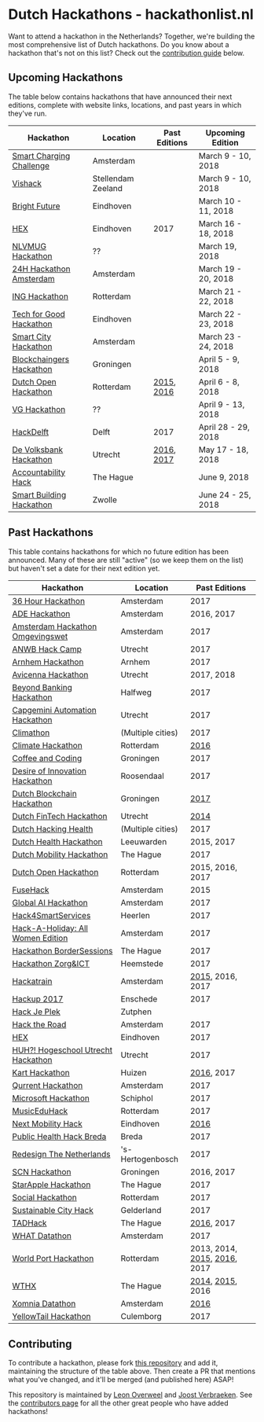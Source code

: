 # Dutch Hackathons - hackathonlist.nl

Want to attend a hackathon in the Netherlands? Together, we're building the most comprehensive list of Dutch hackathons. Do you know about a hackathon that's not on this list? Check out the [contribution guide](#contributing) below.

## Upcoming Hackathons

The table below contains hackathons that have announced their next editions, complete with website links, locations, and past years in which they've run.

| Hackathon | Location | Past Editions | Upcoming Edition |
|---|---|---|---|
| [Smart Charging Challenge](http://www.smartchargingchallenge.com/) | Amsterdam | | March 9 - 10, 2018 |
| [Vishack](https://www.farmhack.nl/activiteiten/vishack/) | Stellendam Zeeland | | March 9 - 10, 2018 |
| [Bright Future](http://brightfuture.hack.nl) | Eindhoven | | March 10 - 11, 2018 |
| [HEX](http://www.joinhex.com/) | Eindhoven | 2017 | March 16 - 18, 2018 |
| [NLVMUG Hackathon](https://www.nlvmug.com/hackathon-2018/) | ?? | | March 19, 2018 |
| [24H Hackathon Amsterdam](https://www.facebook.com/events/2379897668702869/) | Amsterdam | | March 19 - 20, 2018 |
| [ING Hackathon](https://www.ing-events.nl/hackathon2018) | Rotterdam | | March 21 - 22, 2018 |
| [Tech for Good Hackathon](https://mvonederland.nl/event/tech-good-hackathon-track-trace-de-keten) | Eindhoven | | March 22 - 23, 2018 |
| [Smart City Hackathon](http://www.smartcitychallenge.net/) | Amsterdam | | March 23 - 24, 2018 |
| [Blockchaingers Hackathon](https://blockchaingers.org/events/blockchaingers-hackathon) | Groningen | | April 5 - 9, 2018 |
| [Dutch Open Hackathon](https://dutchopenhackathon.com) | Rotterdam | [2015](https://dutchopenhackathon.com/winners-2015), [2016](https://dutchopenhackathon.com/winners-2016) | April 6 - 8, 2018 |
| [VG Hackathon](http://2018.vghackathon.nl/) | ?? | | April 9 - 13, 2018 |
| [HackDelft](https://hackdelft.nl) | Delft | 2017 | April 28 - 29, 2018 |
| [De Volksbank Hackathon](https://www.devolksbank.nl/werken-bij/hackathon-2018.html) | Utrecht | [2016](https://www.youtube.com/watch?v=KwbiAzzRt1s), [2017](https://www.devolksbank.nl/werken-bij/hackathon-2017-1.html) | May 17 - 18, 2018 |
| [Accountability Hack](https://accountabilityhack.nl/hackathon/) | The Hague | | June 9, 2018 |
| [Smart Building Hackathon](http://launchlab.nl/smart-building-hackathon-zwolle/?utm_medium=Referral&utm_source=Business+Talent+Network&utm_campaign=Business+Talent+Network) | Zwolle | | June 24 - 25, 2018 |

## Past Hackathons

This table contains hackathons for which no future edition has been announced. Many of these are still "active" (so we keep them on the list) but haven't set a date for their next edition yet.

| Hackathon | Location | Past Editions |
|---|---|---|
| [36 Hour Hackathon](https://www.eventbrite.com/e/36-hour-hackathon-help-shape-the-future-of-a-better-work-life-tickets-34693567394) | Amsterdam | 2017 |
| [ADE Hackathon](https://www.adehack.com/) | Amsterdam | 2016, 2017 |
| [Amsterdam Hackathon Omgevingswet](https://www.amsterdam.nl/wonen-leefomgeving/hackathon-0/) | Amsterdam | 2017 |
| [ANWB Hack Camp](https://www.utrechtinc.nl/anwb-hack-camp/) | Utrecht | 2017 |
| [Arnhem Hackathon](http://arnhemhackathon.nl/) | Arnhem | 2017 |
| [Avicenna Hackathon](https://www.avicennahackathon.nl/) | Utrecht | 2017, 2018 |
| [Beyond Banking Hackathon](https://beyondbanking.nl/hackathon) | Halfweg | 2017 |
| [Capgemini Automation Hackathon](https://www.eventbrite.nl/e/capgemini-automation-hackathon-powered-by-aruba-registration-34730356431) | Utrecht | 2017 |
| [Climathon](https://climathon.climate-kic.org/) | (Multiple cities) | 2017 |
| [Climate Hackathon](http://climatehackathon.nl/) | Rotterdam | [2016](https://web.archive.org/web/20161226141620/http://climatehackathon.nl/nl/home) |
| [Coffee and Coding](https://coffeeandcoding.nl/) | Groningen | 2017 |
| [Desire of Innovation Hackathon](https://www.eventbrite.nl/e/registratie-desire-of-innovation-hackathon-38475587518) | Roosendaal | 2017 |
| [Dutch Blockchain Hackathon](https://blockchainhackathon.eu/) | Groningen | [2017](https://medium.com/bitcoinevangelist/i-was-at-the-biggest-blockchain-hackathon-ever-and-this-is-what-i-learned-73acf55034f2) |
| [Dutch FinTech Hackathon](http://dutchfintechhackathon.nl/) | Utrecht | [2014](http://dutchfintechhackathon.nl/paygel-wint-eerste-dutch-fintech-hackathon/) |
| [Dutch Hacking Health](http://dutchhackinghealth.nl/) | (Multiple cities) | 2017 |
| [Dutch Health Hackathon](http://www.dhh2017.nl/) | Leeuwarden | 2015, 2017 |
| [Dutch Mobility Hackathon](https://www.utrechtinc.nl/en/dutchmobilityhackathon/) | The Hague | 2017 |
| [Dutch Open Hackathon](https://dutchopenhackathon.com) | Rotterdam | 2015, 2016, 2017 |
| [FuseHack](http://fusehack.com/) | Amsterdam | 2015 |
| [Global AI Hackathon](http://ai.hackathon.com/) | Amsterdam | 2017 |
| [Hack4SmartServices](http://hack4smartservices.com/) | Heerlen | 2017 | November 24 - 26, 2017 |
| [Hack-A-Holiday: All Women Edition](https://workingatbooking.com/event/hack-holiday-women-edition/) | Amsterdam | 2017 |
| [Hackathon BorderSessions](http://hack-the-planet.nl/bordersessions/) | The Hague | 2017 |
| [Hackathon Zorg&ICT](https://www.eventbrite.nl/e/tickets-hackathon-zorgict-zorg-op-afstand-33118425101) | Heemstede | 2017 |
| [Hackatrain](http://hackatrain.nl/) | Amsterdam | [2015](http://nieuws.ns.nl/winnaar-van-1e-hackatrain-ns-op-maat-app/), 2016, 2017 |
| [Hackup 2017](https://www.speakup.nl/hackathon) | Enschede | 2017 |
| [Hack Je Plek](https://hackday.mlh.io/Hackjeplek) | Zutphen | | November 13 - 14, 2017 | 
| [Hack the Road](http://events.bemyapp.com/events/view/netherlands/amsterdam/circuit-zandvoort/hack-the-road) | Amsterdam | 2017 |
| [HEX](http://hackeindhoven.nl) | Eindhoven | 2017 |
| [HUH?! Hogeschool Utrecht Hackathon](https://www.eventbrite.nl/e/tickets-huh-hogeschool-utrecht-hackathon-34025466085) | Utrecht | 2017 |
| [Kart Hackathon](https://www.eventbrite.nl/e/tickets-kart-hackathon-chicks-in-it-33389342422) | Huizen | [2016](https://vimeo.com/197173683), 2017 |
| [Qurrent Hackathon](https://hackathon.qurrent.nl) | Amsterdam | 2017 |
| [Microsoft Hackathon](external/microsoft-hackathon-2017.pdf) | Schiphol | 2017 | 
| [MusicEduHack](https://www.eventbrite.nl/e/tickets-musiceduhack-35072562980) | Rotterdam  | 2017 |
| [Next Mobility Hack](http://nextmobilityhack.nl/) | Eindhoven | [2016](http://nextmobilityhack.nl/1178/) |
| [Public Health Hack Breda](https://www.ggdwestbrabant.nl/nieuws/2017/11/Public-Health-Hack) | Breda | 2017 |
| [Redesign The Netherlands](http://challengemasters.nl/) | 's-Hertogenbosch | 2017 |
| [SCN Hackathon](https://hackathon.stichting-scn.nl/) | Groningen | 2016, 2017 |
| [StarApple Hackathon](https://www.starapple.nl/2017/09/27/starapple-hackathon-28-october-2017/) | The Hague | 2017 |
| [Social Hackathon](http://socialhackathon.nl) | Rotterdam | 2017 |
| [Sustainable City Hack](http://cityhack.studiowhy.nl/) | Gelderland | 2017 |
| [TADHack](https://tadhack.com/) | The Hague | [2016](http://tadhack.com/2016/), 2017 |
| [WHAT Datathon](http://what-conference.com/datathon/) | Amsterdam | 2017 |
| [World Port Hackathon](http://worldporthackathon.com/) | Rotterdam | 2013, 2014, [2015](http://www.worldporthackathon.com/2015/), [2016](http://www.worldporthackathon.com/2016/), 2017 |
| [WTHX](https://wthx.org/) | The Hague | [2014](https://wthx.org/#prevEditions), [2015](https://wthx.org/#prevEditions), 2016 |
| [Xomnia Datathon](http://datathon.xomnia.com/) | Amsterdam | [2016](https://web.archive.org/web/20161004233200/http://datathon.xomnia.com/) |
| [YellowTail Hackathon](https://www.eventbrite.nl/e/tickets-yellowtail-hackathon-2017-37272252310) | Culemborg | 2017 |

## Contributing

To contribute a hackathon, please fork [this repository](https://github.com/leonoverweel/dutch-hackathons) and add it, maintaining the structure of the table above. Then create a PR that mentions what you've changed, and it'll be merged (and published here) ASAP!

This repository is maintained by [Leon Overweel](https://github.com/leonoverweel/) and [Joost Verbraeken](https://github.com/jverbraeken). See the [contributors page](https://github.com/leonoverweel/dutch-hackathons/graphs/contributors) for all the other great people who have added hackathons!
